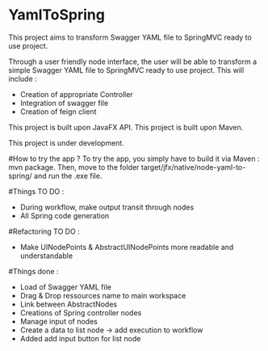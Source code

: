 # YamlToSpring


This project aims to transform Swagger YAML file to SpringMVC ready to use project.

Through a user friendly node interface, the user will be able to transform a simple Swagger YAML file to SpringMVC ready to use project.
This will include :
* Creation of appropriate Controller
* Integration of swagger file
* Creation of feign client

This project is built upon JavaFX API.
This project is built upon Maven.

This project is under development.

#How to try the app ?
To try the app, you simply have to build it via Maven : mvn package.
Then, move to the folder target/jfx/native/node-yaml-to-spring/ and run the .exe file.

#Things TO DO :
* During workflow, make output transit through nodes
* All Spring code generation

#Refactoring TO DO :
* Make UINodePoints & AbstractUINodePoints more readable and understandable

#Things done :
* Load of Swagger YAML file
* Drag & Drop ressources name to main workspace
* Link between AbstractNodes
* Creations of Spring controller nodes
* Manage input of nodes
* Create a data to list node -> add execution to workflow
* Added add input button for list node
